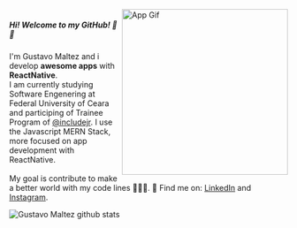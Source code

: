 
<img src="https://raw.githubusercontent.com/gustavomaltez/gustavomaltez/master/app.gif" width="300px" align="right" alt="App Gif">

##### Hi! Welcome to my GitHub! :wave: :rocket:

I'm Gustavo Maltez and i develop <strong>awesome apps</strong> with <strong>ReactNative</strong>.<br>
I am currently studying Software Engenering at Federal University of Ceara and participing of Trainee Program of [@includejr](https://includejr.com.br/). I use the Javascript     MERN Stack, more focused on app development with ReactNative. <br><br>
My goal is contribute to make a better world with my code lines 👨‍💻:rocket:.
:pushpin: Find me on: [LinkedIn](https://linkedin.com/in/gusttavomaltez) and [Instagram](https://www.instagram.com/gusttavomaltez/).

<a href="https://github.com/gustavomaltez">
<img align="left" src="https://github-readme-stats.vercel.app/api?username=gustavomaltez&show_icons=true&line_height=25&count_private=true&include_all_commits=true&hide_title=true&bg_color=FEFEFE&icon_color=33BB44&title_color=33bb44" alt="Gustavo Maltez github stats"/>
</a>
